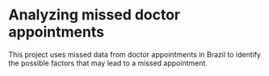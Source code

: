 # Analyzing missed doctor appointments
This project uses missed data from doctor appointments in Brazil to identify
the possible factors that may lead to a missed appointment.

